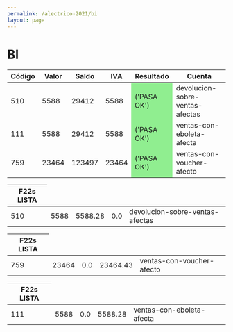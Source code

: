 ```yaml
--- 
permalink: /alectrico-2021/bi 
layout: page
--- 
```


<h1> BI </h1>
<table>
<thead><tr> <th> Código</th><th> Valor</th><th> Saldo </th><th> IVA</th> <th> Resultado</th><th> Cuenta</th></tr> </thead>  
<tr><td>510</td><td>5588</td><td>29412</td><td>5588</td><td style='background-color:lightgreen'>('PASA OK')</td><td>devolucion-sobre-ventas-afectas</td></tr>
<tr><td>111</td><td>5588</td><td>29412</td><td>5588</td><td style='background-color:lightgreen'>('PASA OK')</td><td>ventas-con-eboleta-afecta</td></tr>
<tr><td>759</td><td>23464</td><td>123497</td><td>23464</td><td style='background-color:lightgreen'>('PASA OK')</td><td>ventas-con-voucher-afecto</td></tr>
</table>
<table><thead> <tr> <th> F22s LISTA </th></tr></thead> 
<tr> <td> 510 </td><td> 5588 </td><td> 5588.28 </td><td> 0.0</td><td>devolucion-sobre-ventas-afectas</td></tr>
<table><thead> <tr> <th> F22s LISTA </th></tr></thead> 
<tr> <td> 759 </td><td> 23464 </td><td> 0.0 </td><td> 23464.43</td><td>ventas-con-voucher-afecto</td></tr>
<table><thead> <tr> <th> F22s LISTA </th></tr></thead> 
<tr> <td> 111 </td><td> 5588 </td><td> 0.0 </td><td> 5588.28</td><td>ventas-con-eboleta-afecta</td></tr>

